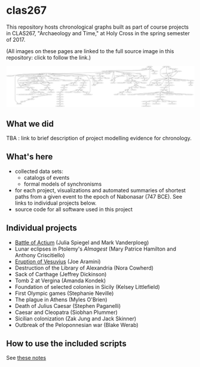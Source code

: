 # clas267

This repository hosts chronological graphs built as part of course projects in CLAS267, "Archaeology and Time," at Holy Cross in the spring semester of 2017.


(All images on these pages are linked to the full source image in this repository: click to follow the link.)


[![Network of relations](imgs/network.png) ](./imgs/network.png)


## What we did

TBA : link to brief description of project modelling evidence for chronology.

## What's here

- collected data sets:
    - catalogs of events
    - formal models of synchronisms
- for each project, visualizations and automated summaries of shortest paths from a given event to the epoch of Nabonasar (747 BCE).  See links to individual projects below.
- source code for all software used in this project

## Individual projects

- [Battle of Actium](projects/actium.md) (Julia Spiegel and Mark Vanderploeg)
- Lunar eclipses in Ptolemy's *Almagest* (Mary Patrice Hamilton and Anthony Criscitiello)
- [Eruption of Vesuvius](projects/vesuvius.md) (Joe Aramini)
- Destruction of the Library of Alexandria (Nora Cowherd)
- Sack of Carthage (Jeffrey Dickinson)
- Tomb 2 at Vergina (Amanda Kondek)
- Foundation of selected colonies in Sicily (Kelsey Littlefield)
- First Olympic games (Stephanie Neville)
- The plague in Athens (Myles O'Brien)
- Death of Julius Caesar (Stephen Paganelli)
- Caesar and Cleopatra (Siobhan Plummer)
- Sicilian colonization (Zak Jung and Jack Skinner)
- Outbreak of the Peloponnesian war (Blake Werab)


## How to use the included scripts

See [these notes](./generate-how-to.md)
